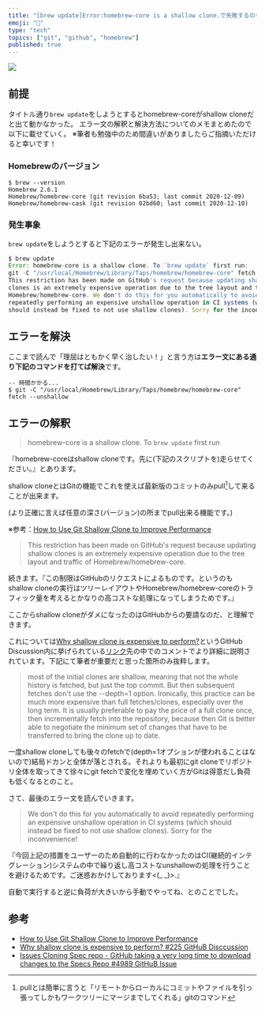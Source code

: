 ```yaml
---
title: "[brew update]Error:homebrew-core is a shallow clone.で失敗するのを解決"
emoji: "🔧"
type: "tech"
topics: ["git", "github", "homebrew"]
published: true
---
```


![](https://storage.googleapis.com/zenn-user-upload/sd6mbsdseqv7b516rk2vvbx0xtk3)

## 前提

タイトル通り`brew update`をしようとするとhomebrew-coreがshallow cloneだと出て動かなかった。
エラー文の解釈と解決方法についてのメモまとめたので以下に載せていく。
※筆者も勉強中のため間違いがありましたらご指摘いただけると幸いです！

### Homebrewのバージョン

```
$ brew --version
Homebrew 2.6.1
Homebrew/homebrew-core (git revision 6ba53; last commit 2020-12-09)
Homebrew/homebrew-cask (git revision 02bd60; last commit 2020-12-10)
```

### 発生事象

`brew update`をしようとすると下記のエラーが発生し出来ない。

```jsx
$ brew update
Error: homebrew-core is a shallow clone. To `brew update` first run:
git -C "/usr/local/Homebrew/Library/Taps/homebrew/homebrew-core" fetch --unshallow
This restriction has been made on GitHub's request because updating shallow
clones is an extremely expensive operation due to the tree layout and traffic of
Homebrew/homebrew-core. We don't do this for you automatically to avoid
repeatedly performing an expensive unshallow operation in CI systems (which
should instead be fixed to not use shallow clones). Sorry for the inconvenience!
```

## エラーを解決

ここまで読んで「理屈はともかく早く治したい！」と言う方は**エラー文にある通り下記のコマンドを打てば解決**です。

```
-- 時間かかる...
$ git -C "/usr/local/Homebrew/Library/Taps/homebrew/homebrew-core" fetch --unshallow
```

## エラーの解釈

> homebrew-core is a shallow clone. To `brew update` first run

『homebrew-coreはshallow cloneです。先に(下記のスクリプトを)走らせてください。』とあります。

shallow cloneとはGitの機能でこれを使えば最新版のコミットのみpull[^1]して来ることが出来ます。

(より正確に言えば任意の深さ(バージョン)の所までpull出来る機能です。)

※参考：[How to Use Git Shallow Clone to Improve Performance](https://www.perforce.com/blog/vcs/git-beyond-basics-using-shallow-clones#:~:text=Git%20shallow%20clone%20lets%20you,a%20particular%20depth%20to%20pull)

> This restriction has been made on GitHub's request because updating shallow
clones is an extremely expensive operation due to the tree layout and traffic of
Homebrew/homebrew-core.

続きます。『この制限はGitHubのリクエストによるものです。というのもshallow cloneの実行はツリーレイアウトやHomebrew/homebrew-coreのトラフィック量を考えるとかなりの高コストな処理になってしまうためです。』

ここからshallow cloneがダメになったのはGitHubからの要請なのだ、と理解できます。

これについては[Why shallow clone is expensive to perform?](https://github.com/Homebrew/discussions/discussions/225)というGitHub Discussion内に挙げられている[リンク](https://github.com/CocoaPods/CocoaPods/issues/4989#issuecomment-193772935)先の中でのコメントでより詳細に説明されています。下記にて筆者が重要だと思った箇所のみ抜粋します。

> most of the initial clones are shallow, meaning that not the whole history is fetched, but just the top commit. But then subsequent fetches don't use the --depth=1 option. Ironically, this practice can be much more expensive than full fetches/clones, especially over the long term. It is usually preferable to pay the price of a full clone once, then incrementally fetch into the repository, because then Git is better able to negotiate the minimum set of changes that have to be transferred to bring the clone up to date.

一度shallow cloneしても後々のfetchで(depth=1オプションが使われることはないので)結局ドカンと全体が落とされる。それよりも最初にgit cloneでリポジトリ全体を取ってきて徐々にgit fetchで変化を埋めていく方がGitは得意だし負荷も低くなるとのこと。

さて、最後のエラー文を読んでいきます。

>We don't do this for you automatically to avoid
repeatedly performing an expensive unshallow operation in CI systems (which
should instead be fixed to not use shallow clones). Sorry for the inconvenience!

『今回上記の措置をユーザーのため自動的に行わなかったのはCI(継続的インテグレーション)システムの中で繰り返し高コストなunshallowの処理を行うことを避けるためです。ご迷惑おかけしております<(_ _)>.』

自動で実行すると逆に負荷が大きいから手動でやってね、とのことでした。

## 参考
- [How to Use Git Shallow Clone to Improve Performance](https://www.perforce.com/blog/vcs/git-beyond-basics-using-shallow-clones#:%7E:text=Git%20shallow%20clone%20lets%20you,a%20particular%20depth%20to%20pull)
- [Why shallow clone is expensive to perform? #225 GitHuB Disccussion](https://github.com/Homebrew/discussions/discussions/225)
- [Issues Cloning Spec repo - GitHub taking a very long time to download changes to the Specs Repo #4989 GitHuB Issue](https://github.com/CocoaPods/CocoaPods/issues/4989#issuecomment-193772935)



[^1]: pullとは簡単に言うと「リモートからローカルにコミットやファイルを引っ張ってしかもワークツリーにマージまでしてくれる」gitのコマンド
